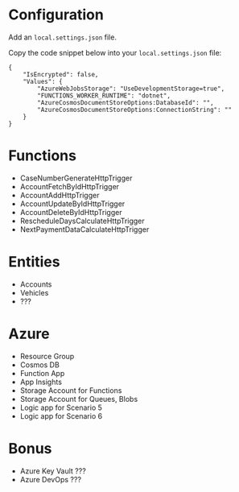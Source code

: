 ﻿Configuration
==

Add an `local.settings.json` file.

Copy the code snippet below into your `local.settings.json` file:

```
{
    "IsEncrypted": false,
    "Values": {
        "AzureWebJobsStorage": "UseDevelopmentStorage=true",
        "FUNCTIONS_WORKER_RUNTIME": "dotnet",
        "AzureCosmosDocumentStoreOptions:DatabaseId": "",
        "AzureCosmosDocumentStoreOptions:ConnectionString": ""
    }
}
```

Functions
==

* CaseNumberGenerateHttpTrigger
* AccountFetchByIdHttpTrigger
* AccountAddHttpTrigger
* AccountUpdateByIdHttpTrigger
* AccountDeleteByIdHttpTrigger
* RescheduleDaysCalculateHttpTrigger
* NextPaymentDataCalculateHttpTrigger

Entities
==

* Accounts
* Vehicles
* ???

Azure
==

* Resource Group
* Cosmos DB 
* Function App
* App Insights
* Storage Account for Functions
* Storage Account for Queues, Blobs
* Logic app for Scenario 5
* Logic app for Scenario 6

Bonus
==

* Azure Key Vault ???
* Azure DevOps ???
